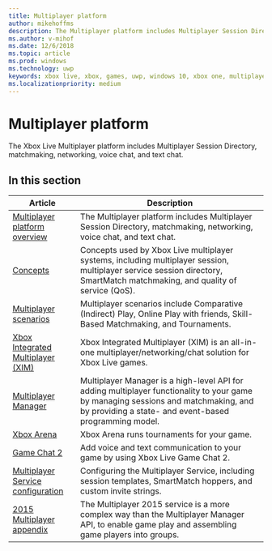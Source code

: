 ```yaml
---
title: Multiplayer platform
author: mikehoffms
description: The Multiplayer platform includes Multiplayer Session Directory, matchmaking, networking, voice chat, and text chat.
ms.author: v-mihof
ms.date: 12/6/2018
ms.topic: article
ms.prod: windows
ms.technology: uwp
keywords: xbox live, xbox, games, uwp, windows 10, xbox one, multiplayer
ms.localizationpriority: medium
---
```


# Multiplayer platform

The Xbox Live Multiplayer platform includes Multiplayer Session Directory, matchmaking, networking, voice chat, and text chat.


## In this section

| Article | Description |
|---------|-------------|
| [Multiplayer platform overview](multiplayer-intro.md) | The Multiplayer platform includes Multiplayer Session Directory, matchmaking, networking, voice chat, and text chat. |
| [Concepts](multiplayer-concepts.md) | Concepts used by Xbox Live multiplayer systems, including multiplayer session, multiplayer service session directory, SmartMatch matchmaking, and quality of service (QoS). |
| [Multiplayer scenarios](multiplayer-scenarios.md) | Multiplayer scenarios include Comparative (Indirect) Play, Online Play with friends, Skill-Based Matchmaking, and Tournaments. |
| [Xbox Integrated Multiplayer (XIM)](xbox-integrated-multiplayer.md) | Xbox Integrated Multiplayer (XIM) is an all-in-one multiplayer/networking/chat solution for Xbox Live games. |
| [Multiplayer Manager](multiplayer-manager.md) | Multiplayer Manager is a high-level API for adding multiplayer functionality to your game by managing sessions and matchmaking, and by providing a state- and event-based programming model. |
| [Xbox Arena](arena/xbox-arena.md) | Xbox Arena runs tournaments for your game. |
| [Game Chat 2](chat/game-chat-2.md) | Add voice and text communication to your game by using Xbox Live Game Chat 2. |
| [Multiplayer Service configuration](service-configuration/multiplayer-service-configuration.md) | Configuring the Multiplayer Service, including session templates, SmartMatch hoppers, and custom invite strings. |
| [2015 Multiplayer appendix](multiplayer-appendix/multiplayer-appendix.md) | The Multiplayer 2015 service is a more complex way than the Multiplayer Manager API, to enable game play and assembling game players into groups. |
